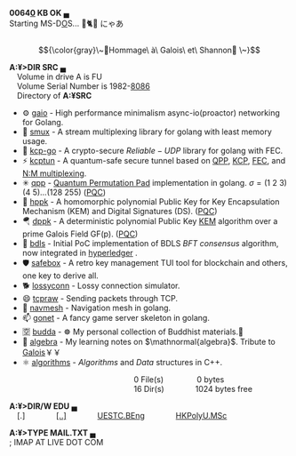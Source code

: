 **0064[0](https://news.ycombinator.com/item?id=18120477) KB OK** &lhblk;\
Starting MS-D[O](https://github.com/microsoft/MS-DOS)S... 👋🐈😻 にゃあ \
&emsp;&emsp;&emsp;&emsp;&emsp;&emsp;&emsp;&emsp;&emsp;&emsp;&emsp;&emsp;&emsp;&emsp;&emsp;&emsp; $${\color{gray}\~🌹Hommage\ à\ Galois\ et\ Shannon🌹 \~}$$

**A:¥>DIR SRC** &lhblk;\
&emsp;Volume in drive A is FU \
&emsp;Volume Serial Number is 1982-[8086](https://en.wikipedia.org/wiki/Intel_8086) \
&emsp;Directory of **A:¥SRC**
 
- ⚙️ [gaio](https://github.com/xtaci/gaio) - High performance minimalism async-io(proactor) networking for Golang.
- 💬 [smux](https://github.com/xtaci/smux) - A stream multiplexing library for golang with least memory usage.
- 👯 [kcp-go](https://github.com/xtaci/kcp-go) - A crypto-secure $Reliable-UDP$ library for golang with FEC.
- ⚡ [kcptun](https://github.com/xtaci/kcptun) - A quantum-safe secure tunnel based on [QPP](https://epjquantumtechnology.springeropen.com/articles/10.1140/epjqt/s40507-022-00145-y), [KCP](https://github.com/xtaci/kcp-go), [FEC](https://en.wikipedia.org/wiki/Reed%E2%80%93Solomon_error_correction), and [N:M multiplexing](https://github.com/xtaci/smux). 
- ✳ [qpp](https://github.com/xtaci/qpp) - [Quantum Permutation Pad](https://link.springer.com/article/10.1007/s11128-022-03557-y) implementation in golang. $\sigma = (1\ 2\ 3)(4\ 5)...(128\ 255)$ ([PQC](https://en.wikipedia.org/wiki/Post-quantum_cryptography))
- 🐇 [hppk](https://github.com/xtaci/hppk) - A homomorphic polynomial Public Key for Key Encapsulation Mechanism (KEM) and Digital Signatures (DS). ([PQC](https://en.wikipedia.org/wiki/Post-quantum_cryptography))
- 🪂 [dppk](https://github.com/xtaci/dppk) - A deterministic polynomial Public Key [KEM](https://en.wikipedia.org/wiki/Key_encapsulation_mechanism) algorithm over a prime Galois Field GF(p). ([PQC](https://en.wikipedia.org/wiki/Post-quantum_cryptography))
- 🤝 [bdls](https://github.com/xtaci/bdls) - Initial PoC implementation of BDLS $BFT$ $consensus$ algorithm, now integrated in [hyperledger](https://github.com/hyperledger-labs/bdls) .
- 🛡️ [safebox](https://github.com/xtaci/safebox) - A retro key management TUI tool for blockchain and others, one key to derive all.
- 🐕 [lossyconn](https://github.com/xtaci/lossyconn) - Lossy connection simulator.
- 😄 [tcpraw](https://github.com/xtaci/tcpraw) - Sending packets through TCP.
- 🤖 [navmesh](https://github.com/xtaci/navmesh) - Navigation mesh in golang.
- 📫 [gonet](https://github.com/xtaci/gonet) - A fancy game server skeleton in golang.
- 🈳️ [budda](https://github.com/xtaci/buddha) - ☸️ My personal collection of Buddhist materials.📿 
- 📐 [algebra](https://github.com/xtaci/algebra) - My learning notes on $\mathnormal{algebra}$. Tribute to [Galois](https://en.wikipedia.org/wiki/%C3%89variste_Galois)￥￥
- ⚛️ [algorithms](https://github.com/xtaci/algorithms) - $Algorithms$ and $Data$ structures in C++.

&emsp;&emsp;&emsp;&emsp;&emsp;&emsp;&emsp;&emsp;&emsp;&emsp;&emsp;&emsp;&emsp;&emsp;&emsp;&emsp;0 File(s)&emsp;&emsp;&emsp;&emsp;&nbsp;0 bytes\
&emsp;&emsp;&emsp;&emsp;&emsp;&emsp;&emsp;&emsp;&emsp;&emsp;&emsp;&emsp;&emsp;&emsp;&emsp;&emsp;16 Dir(s)&emsp;&emsp;&emsp;&emsp;1024 bytes free

**A:¥>DIR/W EDU** &lhblk; \
&emsp;[.]&emsp;&emsp;&emsp;&emsp;[[..]](https://github.com/xtaci/xtaci/issues/1)&emsp;&emsp;&emsp;&emsp;[UESTC.BEng](https://www.uestc.edu.cn/)&emsp;&emsp;&emsp;&emsp;[HKPolyU.MSc](https://www.polyu.edu.hk/)

**A:¥>TYPE MAIL.TXT** &lhblk; \
; IMAP AT LIVE DOT COM 
